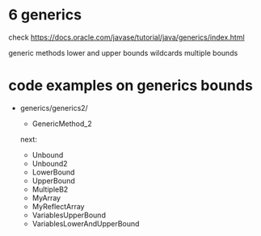 
# 6 generics

check https://docs.oracle.com/javase/tutorial/java/generics/index.html

generic methods
lower and upper bounds
wildcards
multiple bounds


# code examples on generics bounds

- generics/generics2/
  - GenericMethod_2

  next:

  - Unbound
  - Unbound2
  - LowerBound
  - UpperBound
  - MultipleB2
  - MyArray
  - MyReflectArray
  - VariablesUpperBound
  - VariablesLowerAndUpperBound
    